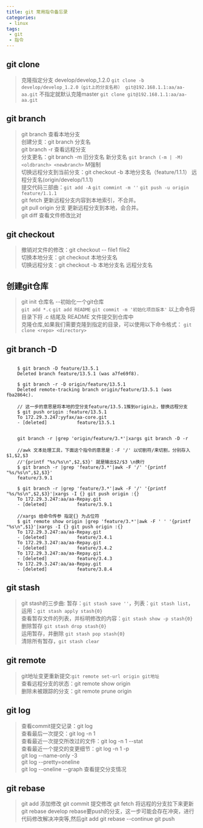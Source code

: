 ```yaml
---
title: git 常用指令备忘录
categories:
 - linux
tags: 
 - git
 - 指令
---
```


## git clone

> 克隆指定分支 develop/develop_1.2.0 `git clone -b develop/develop_1.2.0（git上的分支名称） git@192.168.1.1:aa/aa-aa.git`
> 不指定就默认克隆master `git clone git@192.168.1.1:aa/aa-aa.git`

## git branch

> git branch 查看本地分支  
> 创建分支：git branch 分支名  
> git branch -r 查看远程分支  
> 分支更名：git branch -m 旧分支名 新分支名 `git branch (-m | -M) <oldbranch> <newbranch>` M强制  
> 切换远程分支到当前分支：git checkout -b 本地分支名（feature/1.1.1） 远程分支名(origin/develop/1.1.1)  
> 提交代码三部曲：`git add -A`  `git commint -m ''`  `git push -u origin feature/1.1.1`  
> git fetch 更新远程分支内容到本地索引，不合并。  
> git pull origin 分支 更新远程分支到本地，会合并。  
> git diff 查看文件修改比对  

## git checkout

> 撤销对文件的修改：git checkout -- file1 file2  
> 切换本地分支：git checkout 本地分支名  
> 切换远程分支：git checkout -b 本地分支名 远程分支名  

## 创建git仓库

> git init 仓库名 --初始化一个git仓库  
> `git add *.c` `git add README` `git commit -m '初始化项目版本'` 以上命令将目录下将 .c 结尾及 README 文件提交到仓库中  
> 克隆仓库,如果我们需要克隆到指定的目录，可以使用以下命令格式： `git clone <repo> <directory>`  

## git branch -D

```

    $ git branch -D feature/13.5.1
    Deleted branch feature/13.5.1 (was a7fe69f8).

    $ git branch -r -D origin/feature/13.5.1
    Deleted remote-tracking branch origin/feature/13.5.1 (was fba2864c).

    // 这一步的意思是将本地的空分支feature/13.5.1推到origin上，替换远程分支
    $ git push origin :feature/13.5.1
    To 172.29.3.247:yyfax/aa-core.git
    - [deleted]           feature/13.5.1


    git branch -r |grep 'origin/feature/3.*'|xargs git branch -D -r

    //awk 文本处理工具，下面这个指令的意思是：-F '/' 以切割符/来切割，分别存入$1,$2,$3
    //'{printf "%s/%s\n",$2,$3}' 就是输出$2/$3 \n换行
    $ git branch -r |grep 'feature/3.*'|awk -F '/' '{printf "%s/%s\n",$2,$3}'
    feature/3.9.1

    $ git branch -r |grep 'feature/3.*'|awk -F '/' '{printf "%s/%s\n",$2,$3}'|xargs -I {} git push origin :{}
    To 172.29.3.247:aa/aa-Repay.git
    - [deleted]           feature/3.9.1

    //xargs 给命令传参 指定{} 为占位符
    $ git remote show origin |grep 'feature/3.*'|awk -F ' ' '{printf "%s\n",$1}'|xargs -I {} git push origin :{}
    To 172.29.3.247:aa/aa-Repay.git
    - [deleted]           feature/3.4.1
    To 172.29.3.247:aa/aa-Repay.git
    - [deleted]           feature/3.4.2
    To 172.29.3.247:aa/aa-Repay.git
    - [deleted]           feature/3.4.3
    To 172.29.3.247:aa/aa-Repay.git
    - [deleted]           feature/3.8.4

```

## git stash

> git stash的三步曲: 暂存：`git stash save ''`，列表：`git stash list`，运用：`git stash apply stash{0}`  
> 查看暂存文件的列表，并标明修改的内容：`git stash show -p stash{0}`  
> 删除暂存 `git stash drop stash{0}`  
> 运用暂存，并删除 `git stash pop stash{0}`  
> 清除所有暂存，`git stash clear`  

## git remote

> git地址变更重新提交:`git remote set-url origin git地址`  
> 查看远程分支的状态：git remote show origin  
> 删除未被跟踪的分支：git remote prune origin  

## git log

> 查看commit提交记录：git log  
> 查看最后一次提交：git log -n 1  
> 查看最近一次提交所改过的文件：git log -n 1 --stat  
> 查看最近一个提交的变更细节：git log -n 1 -p  
> git log --name-only -3  
> git log --pretty=oneline  
> git log --oneline --graph 查看提交分支情况  

## git rebase

> git add 添加修改
> git commit 提交修改
> git fetch 将远程的分支拉下来更新
> git rebase develop   rebase要push的分支，这一步可能会存在冲突，进行代码修改解决冲突等,然后git add
> git rebase --continue
> git push  
